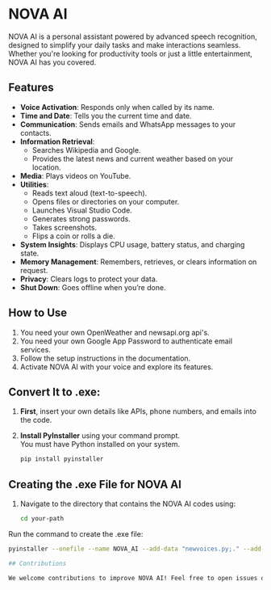 # NOVA AI  

NOVA AI is a personal assistant powered by advanced speech recognition, designed to simplify your daily tasks and make interactions seamless. Whether you're looking for productivity tools or just a little entertainment, NOVA AI has you covered.  

## Features  

- **Voice Activation**: Responds only when called by its name.  
- **Time and Date**: Tells you the current time and date.  
- **Communication**: Sends emails and WhatsApp messages to your contacts.  
- **Information Retrieval**:  
  - Searches Wikipedia and Google.  
  - Provides the latest news and current weather based on your location.  
- **Media**: Plays videos on YouTube.  
- **Utilities**:  
  - Reads text aloud (text-to-speech).  
  - Opens files or directories on your computer.  
  - Launches Visual Studio Code.  
  - Generates strong passwords.  
  - Takes screenshots.  
  - Flips a coin or rolls a die.  
- **System Insights**: Displays CPU usage, battery status, and charging state.  
- **Memory Management**: Remembers, retrieves, or clears information on request.  
- **Privacy**: Clears logs to protect your data.  
- **Shut Down**: Goes offline when you’re done.  

## How to Use  

1. You need your own OpenWeather and newsapi.org api's.
2. You need your own Google App Password to authenticate email services. 
3. Follow the setup instructions in the documentation.  
4. Activate NOVA AI with your voice and explore its features.  

## Convert It to .exe:

1. **First**, insert your own details like APIs, phone numbers, and emails into the code.

2. **Install PyInstaller** using your command prompt.  
   You must have Python installed on your system.

   ```bash
   pip install pyinstaller

## Creating the .exe File for NOVA AI

1. Navigate to the directory that contains the NOVA AI codes using:

   ```bash
   cd your-path

Run the command to create the .exe file:
```bash
pyinstaller --onefile --name NOVA_AI --add-data "newvoices.py;." --add-data "secrets.py;." "NOVA AI.py"

## Contributions  

We welcome contributions to improve NOVA AI! Feel free to open issues or submit pull requests.  
